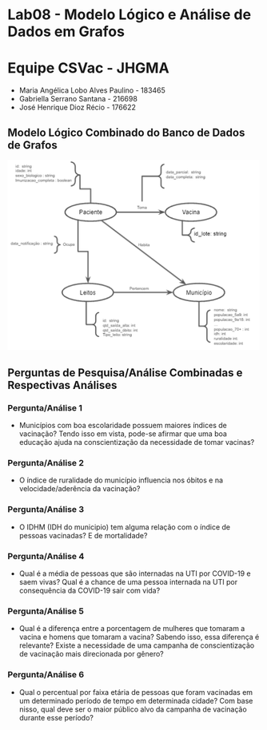 # Lab08 - Modelo Lógico e Análise de Dados em Grafos

# Equipe CSVac - JHGMA
* Maria Angélica Lobo Alves Paulino - 183465
* Gabriella Serrano Santana - 216698
* José Henrique Dioz Récio - 176622

## Modelo Lógico Combinado do Banco de Dados de Grafos
![Modelo Lógico de Grafos](images/modelo-logico-grafos.png)

## Perguntas de Pesquisa/Análise Combinadas e Respectivas Análises

### Pergunta/Análise 1
* Municípios com boa escolaridade possuem maiores índices de vacinação? Tendo isso em vista, pode-se afirmar que uma boa educação ajuda na conscientização da necessidade de tomar vacinas? 

### Pergunta/Análise 2
 * O índice de ruralidade do município influencia nos óbitos e na velocidade/aderência da vacinação?

### Pergunta/Análise 3
 * O IDHM (IDH do municipio) tem alguma relação com o índice de pessoas vacinadas? E de mortalidade?

### Pergunta/Análise 4
* Qual é a média de pessoas que são internadas na UTI por COVID-19 e saem vivas? Qual é a chance de uma pessoa internada na UTI por consequência da COVID-19 sair com vida? 
 
### Pergunta/Análise 5
 * Qual é a diferença entre a porcentagem de mulheres que tomaram a vacina e homens que tomaram a vacina? Sabendo isso, essa diferença é relevante? Existe a necessidade de uma campanha de conscientização de vacinação mais direcionada por gênero?

### Pergunta/Análise 6
 * Qual o percentual por faixa etária de pessoas que foram vacinadas em um determinado período de tempo em determinada cidade? Com base nisso, qual deve ser o maior público alvo da campanha de vacinação durante esse período?
